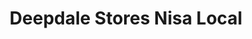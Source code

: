 ---
title: "Deepdale Stores Nisa Local"
url: /kings-lynn/deepdale-stores-nisa-local/
shop: convenience
---